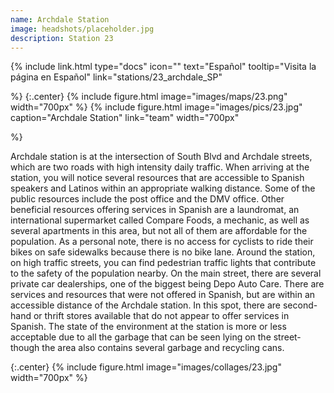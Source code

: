 ```yaml
---
name: Archdale Station
image: headshots/placeholder.jpg
description: Station 23
---
```


{%
  include link.html
  type="docs"
  icon=""
  text="Español"
  tooltip="Visita la página en Español"
  link="stations/23_archdale_SP"

%}
{:.center}
{%
  include figure.html
  image="images/maps/23.png"
  width="700px"
%}
{%
  include figure.html
  image="images/pics/23.jpg"
  caption="Archdale Station"
  link="team"
  width="700px"

%}


Archdale station is at the intersection of South Blvd and Archdale streets, which are two roads with high intensity daily traffic. When arriving at the station, you will notice several resources that are accessible to Spanish speakers and Latinos within an appropriate walking distance. Some of the public resources include the post office and the DMV office. Other beneficial resources offering services in Spanish are a laundromat, an international supermarket called Compare Foods, a mechanic, as well as several apartments in this area, but not all of them are affordable for the population. As a personal note, there is no access for cyclists to ride their bikes on safe sidewalks because there is no bike lane. Around the station, on high traffic streets, you can find pedestrian traffic lights that contribute to the safety of the population nearby. On the main street, there are several private car dealerships, one of the biggest being Depo Auto Care.
There are services and resources that were not offered in Spanish, but are within an accessible distance of the Archdale station. In this spot, there are second-hand or thrift stores available that do not appear to offer services in Spanish. The state of the environment at the station is more or less acceptable due to all the garbage that can be seen lying on the street- though the area also contains several garbage and recycling cans.

{:.center}
{%
include figure.html
image="images/collages/23.jpg"
width="700px"
%}
